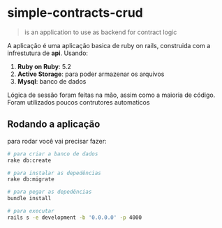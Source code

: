 # simple-contracts-crud

> is an application to use as backend for contract logic

A aplicação é uma aplicação basica de ruby on rails, construida com a infrestutura de __api__. Usando:

1. __Ruby on Ruby__: 5.2
2. __Active Storage__: para poder armazenar os arquivos
3. __Mysql__: banco de dados

Lógica de sessão foram feitas na mão, assim como a maioria de código. Foram utilizados poucos contrutores automaticos

## Rodando a aplicação

para rodar você vai precisar fazer:

```sh
# para criar a banco de dados
rake db:create

# para instalar as depedências
rake db:migrate

# para pegar as depedências
bundle install

# para executar
rails s -e development -b '0.0.0.0' -p 4000
```